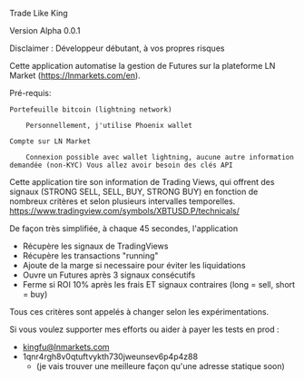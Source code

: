 Trade Like King

Version Alpha 0.0.1

Disclaimer : Développeur débutant, à vos propres risques

Cette application automatise la gestion de Futures sur la plateforme LN Market (https://lnmarkets.com/en).

Pré-requis:

    Portefeuille bitcoin (lightning network)

        Personnellement, j'utilise Phoenix wallet

    Compte sur LN Market

        Connexion possible avec wallet lightning, aucune autre information demandée (non-KYC) Vous allez avoir besoin des clés API

Cette application tire son information de Trading Views, qui offrent des signaux (STRONG SELL, SELL, BUY, STRONG BUY) en fonction de nombreux critères et selon plusieurs intervalles temporelles.
https://www.tradingview.com/symbols/XBTUSD.P/technicals/

De façon très simplifiée, à chaque 45 secondes, l'application

- Récupère les signaux de TradingViews
- Récupère les transactions "running"
- Ajoute de la marge si necessaire pour éviter les liquidations
- Ouvre un Futures après 3 signaux consécutifs
- Ferme si ROI 10% après les frais ET signaux contraires (long = sell, short = buy)

Tous ces critères sont appelés à changer selon les expérimentations.

Si vous voulez supporter mes efforts ou aider à payer les tests en prod :

- kingfu@lnmarkets.com
- 1qnr4rgh8v0qtuftvykth730jweunsev6p4p4z88
    - (je vais trouver une meilleure façon qu'une adresse statique soon)
